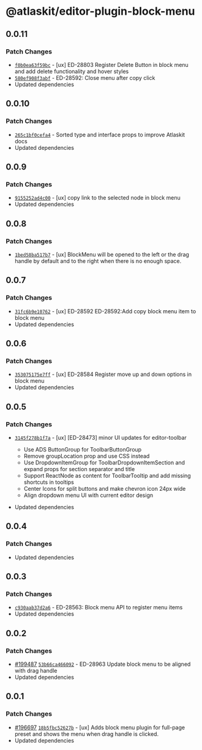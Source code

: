 # @atlaskit/editor-plugin-block-menu

## 0.0.11

### Patch Changes

- [`f0b0ea63f59bc`](https://bitbucket.org/atlassian/atlassian-frontend-monorepo/commits/f0b0ea63f59bc) -
  [ux] ED-28803 Register Delete Button in block menu and add delete functionality and hover styles
- [`580ef908f3abf`](https://bitbucket.org/atlassian/atlassian-frontend-monorepo/commits/580ef908f3abf) -
  ED-28592: Close menu after copy click
- Updated dependencies

## 0.0.10

### Patch Changes

- [`265c1bf0cefa4`](https://bitbucket.org/atlassian/atlassian-frontend-monorepo/commits/265c1bf0cefa4) -
  Sorted type and interface props to improve Atlaskit docs
- Updated dependencies

## 0.0.9

### Patch Changes

- [`9155252ad4c00`](https://bitbucket.org/atlassian/atlassian-frontend-monorepo/commits/9155252ad4c00) -
  [ux] copy link to the selected node in block menu
- Updated dependencies

## 0.0.8

### Patch Changes

- [`1bed58ba517b7`](https://bitbucket.org/atlassian/atlassian-frontend-monorepo/commits/1bed58ba517b7) -
  [ux] BlockMenu will be opened to the left or the drag handle by default and to the right when
  there is no enough space.

## 0.0.7

### Patch Changes

- [`31fc6b9e10762`](https://bitbucket.org/atlassian/atlassian-frontend-monorepo/commits/31fc6b9e10762) -
  [ux] ED-28592 ED-28592:Add copy block menu item to block menu
- Updated dependencies

## 0.0.6

### Patch Changes

- [`353075175e7ff`](https://bitbucket.org/atlassian/atlassian-frontend-monorepo/commits/353075175e7ff) -
  [ux] ED-28584 Register move up and down options in block menu
- Updated dependencies

## 0.0.5

### Patch Changes

- [`3145f278b1f7a`](https://bitbucket.org/atlassian/atlassian-frontend-monorepo/commits/3145f278b1f7a) -
  [ux] [ED-28473] minor UI updates for editor-toolbar

  - Use ADS ButtonGroup for ToolbarButtonGroup
  - Remove groupLocation prop and use CSS instead
  - Use DropdownItemGroup for ToolbarDropdownItemSection and expand props for section separator and
    title
  - Support ReactNode as content for ToolbarTooltip and add missing shortcuts in tooltips
  - Center Icons for split buttons and make chevron icon 24px wide
  - Align dropdown menu UI with current editor design

- Updated dependencies

## 0.0.4

### Patch Changes

- Updated dependencies

## 0.0.3

### Patch Changes

- [`c930aab37d2a6`](https://bitbucket.org/atlassian/atlassian-frontend-monorepo/commits/c930aab37d2a6) -
  ED-28563: Block menu API to register menu items
- Updated dependencies

## 0.0.2

### Patch Changes

- [#199487](https://bitbucket.org/atlassian/atlassian-frontend-monorepo/pull-requests/199487)
  [`53b66ca466092`](https://bitbucket.org/atlassian/atlassian-frontend-monorepo/commits/53b66ca466092) -
  ED-28963 Update block menu to be aligned with drag handle
- Updated dependencies

## 0.0.1

### Patch Changes

- [#196697](https://bitbucket.org/atlassian/atlassian-frontend-monorepo/pull-requests/196697)
  [`18b5fbc52627b`](https://bitbucket.org/atlassian/atlassian-frontend-monorepo/commits/18b5fbc52627b) -
  [ux] Adds block menu plugin for full-page preset and shows the menu when drag handle is clicked.
- Updated dependencies
